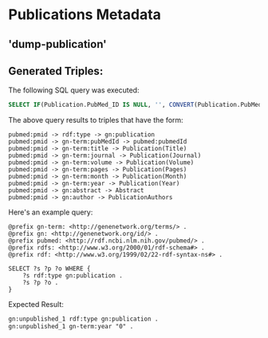 # Publications Metadata
## 'dump-publication'


## Generated Triples:

The following SQL query was executed:

```sql
SELECT IF(Publication.PubMed_ID IS NULL, '', CONVERT(Publication.PubMed_Id, INT)) AS pmid, Publication.Id, IFNULL(PubMed_ID, '') AS pubmedId, Publication.Title, Publication.Journal, Publication.Volume, Publication.Pages, Publication.Month, Publication.Year, Publication.Authors, CAST(CONVERT(BINARY CONVERT(Publication.Abstract USING latin1) USING utf8) AS VARCHAR(100)) AS Abstract FROM Publication
```

The above query results to triples that have the form:

```text
pubmed:pmid -> rdf:type -> gn:publication 
pubmed:pmid -> gn-term:pubMedId -> pubmed:pubmedId 
pubmed:pmid -> gn-term:title -> Publication(Title) 
pubmed:pmid -> gn-term:journal -> Publication(Journal) 
pubmed:pmid -> gn-term:volume -> Publication(Volume) 
pubmed:pmid -> gn-term:pages -> Publication(Pages) 
pubmed:pmid -> gn-term:month -> Publication(Month) 
pubmed:pmid -> gn-term:year -> Publication(Year) 
pubmed:pmid -> gn:abstract -> Abstract 
pubmed:pmid -> gn:author -> PublicationAuthors 
```
Here's an example query:

```sparql
@prefix gn-term: <http://genenetwork.org/terms/> .
@prefix gn: <http://genenetwork.org/id/> .
@prefix pubmed: <http://rdf.ncbi.nlm.nih.gov/pubmed/> .
@prefix rdfs: <http://www.w3.org/2000/01/rdf-schema#> .
@prefix rdf: <http://www.w3.org/1999/02/22-rdf-syntax-ns#> .

SELECT ?s ?p ?o WHERE { 
    ?s rdf:type gn:publication .
    ?s ?p ?o .
}
```

Expected Result:

```rdf
gn:unpublished_1 rdf:type gn:publication .
gn:unpublished_1 gn-term:year "0" .
```

